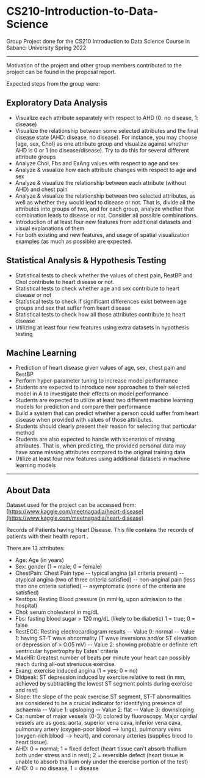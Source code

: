 # CS210-Introduction-to-Data-Science
Group Project done for the CS210 Introduction to Data Science Course in Sabancı University Spring 2022

---

Motivation of the project and other group members contributed to the project can be found in the proposal report. 

Expected steps from the group were:

## Exploratory Data Analysis
- Visualize each attribute separately with respect to AHD (0: no disease, 1: disease)
- Visualize the relationship between some selected attributes and the final disease state (AHD: disease, no disease). For instance, you may choose [age, sex, Chol] as one attribute group and visualize against whether AHD is 0 or 1 (no disease/disease). Try to do this for several different attribute groups
- Analyze Chol, Fbs and ExAng values with respect to age and sex
- Analyze & visualize how each attribute changes with respect to age and sex
- Analyze & visualize the relationship between each attribute (without AHD) and chest pain 
- Analyze & visualize the relationship between two selected attributes, as well as whether they would lead to disease or not. That is, divide all the attributes into groups of two, and for each group, analyze whether that combination leads to disease or not. Consider all possible combinations.
- Introduction of at least four new features from additional datasets and visual explanations of them
- For both existing and new features, and usage of spatial visualization examples (as much as possible) are expected.

## Statistical Analysis & Hypothesis Testing
- Statistical tests to check whether the values of chest pain, RestBP and Chol contribute to heart disease or not. 
- Statistical tests to check whether age and sex contribute to heart disease or not
- Statistical tests to check if significant differences exist between age groups and sex that suffer from heart disease
- Statistical tests to check how all those attributes contribute to heart disease
- Utilizing at least four new features using extra datasets in hypothesis testing

## Machine Learning
- Prediction of heart disease given values of age, sex, chest pain and RestBP
- Perform hyper-parameter tuning to increase model performance
- Students are expected to introduce new approaches to their selected model in A to investigate their effects on model performance
- Students are expected to utilize at least two different machine learning models for prediction and compare their performance
- Build a system that can predict whether a person could suffer from heart disease when provided with values of those attributes. 
- Students should clearly present their reason for selecting that particular method
- Students are also expected to handle with scenarios of missing attributes. That is, when predicting, the provided personal data may have some missing attributes compared to the original training data
- Utilize at least four new features using additional datasets in machine learning models

---

## About Data

Dataset used for the project can be accessed from: [https://www.kaggle.com/meetnagadia/heart-disease](https://www.kaggle.com/meetnagadia/heart-disease)

Records of Patients having Heart Disease.
This file contains the records of patients with their health report .

There are 13 attributes:

- Age: Age (in years)
- Sex: gender (1 = male; 0 = female)
- ChestPain: Chest Pain type
-- typical angina (all criteria present)
-- atypical angina (two of three criteria satisfied)
-- non-anginal pain (less than one criteria satisfied)
-- asymptomatic (none of the criteria are satisfied)
- Restbps: Resting Blood pressure (in mmHg, upon admission to the hospital)
- Chol: serum cholesterol in mg/dL
- Fbs: fasting blood sugar > 120 mg/dL (likely to be diabetic) 1 = true; 0 = false
- RestECG: Resting electrocardiogram results
-- Value 0: normal
-- Value 1: having ST-T wave abnormality (T wave inversions and/or ST elevation or depression of > 0.05 mV)
-- Value 2: showing probable or definite left ventricular hypertrophy by Estes' criteria
- MaxHR: Greatest number of beats per minute your heart can possibly reach during all-out strenuous exercise.
- Exang: exercise induced angina (1 = yes; 0 = no)
- Oldpeak: ST depression induced by exercise relative to rest (in mm, achieved by subtracting the lowest ST segment points during exercise and rest)
- Slope: the slope of the peak exercise ST segment, ST-T abnormalities are considered to be a crucial indicator for identifying presence of ischaemia
-- Value 1: upsloping
-- Value 2: flat
-- Value 3: downsloping
- Ca: number of major vessels (0-3) colored by fluoroscopy. Major cardial vessels are as goes: aorta, superior vena cava, inferior vena cava, pulmonary artery (oxygen-poor blood --> lungs), pulmonary veins (oxygen-rich blood --> heart), and coronary arteries (supplies blood to heart tissue).
- AHD: 0 = normal; 1 = fixed defect (heart tissue can't absorb thallium both under stress and in rest); 2 = reversible defect (heart tissue is unable to absorb thallium only under the exercise portion of the test)
- AHD: 0 = no disease, 1 = disease




